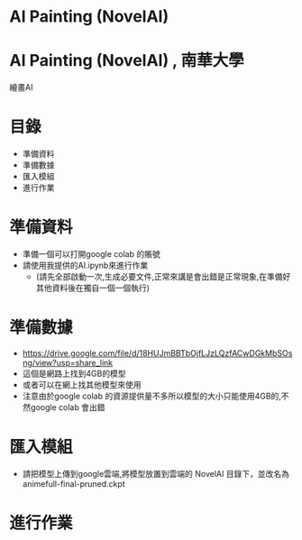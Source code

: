 # AI Painting (NovelAI) 
# AI Painting (NovelAI) , 南華大學
繪畫AI

# 目錄
* 準備資料
* 準備數據
* 匯入模組
* 進行作業
# 準備資料
* 準備一個可以打開google colab 的賬號
* 請使用我提供的AI.ipynb來進行作業
  * (請先全部啟動一次,生成必要文件,正常來講是會出錯是正常現象,在準備好其他資料後在獨自一個一個執行)
# 準備數據
* https://drive.google.com/file/d/18HUJmBBTbOjfLJzLQzfACwDGkMbSOsng/view?usp=share_link
* 這個是網路上找到4GB的模型
* 或者可以在網上找其他模型來使用
* 注意由於google colab 的資源提供量不多所以模型的大小只能使用4GB的,不然google colab 會出錯
# 匯入模組
* 請把模型上傳到google雲端,將模型放置到雲端的 NovelAI 目錄下，並改名為 animefull-final-pruned.ckpt
# 進行作業
